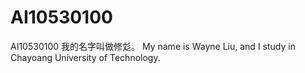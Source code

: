 # AI10530100
AI10530100
 我的名字叫做修彣。
My name is Wayne Liu, and I study in Chayoang University of Technology.

